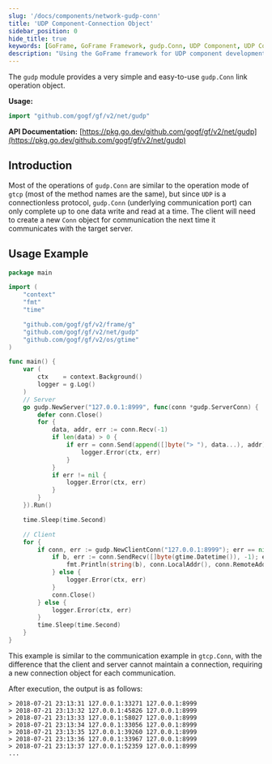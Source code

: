 ```yaml
---
slug: '/docs/components/network-gudp-conn'
title: 'UDP Component-Connection Object'
sidebar_position: 0
hide_title: true
keywords: [GoFrame, GoFrame Framework, gudp.Conn, UDP Component, UDP Connection, gudp Module, Network Programming, Go Language, Data Communication, Programming Example]
description: "Using the GoFrame framework for UDP component development, specifically the use of the gudp.Conn connection object. The article provides detailed function interface descriptions and a complete example code for client-server communication, helping developers quickly master the specific operations and application scenarios of the UDP connection object."
---
```


The `gudp` module provides a very simple and easy-to-use `gudp.Conn` link operation object.

**Usage:**

```go
import "github.com/gogf/gf/v2/net/gudp"
```

**API Documentation:** [https://pkg.go.dev/github.com/gogf/gf/v2/net/gudp](https://pkg.go.dev/github.com/gogf/gf/v2/net/gudp)

## Introduction

Most of the operations of `gudp.Conn` are similar to the operation mode of `gtcp` (most of the method names are the same), but since `UDP` is a connectionless protocol, `gudp.Conn` (underlying communication port) can only complete up to one data write and read at a time. The client will need to create a new `Conn` object for communication the next time it communicates with the target server.

## Usage Example

```go
package main

import (
    "context"
    "fmt"
    "time"

    "github.com/gogf/gf/v2/frame/g"
    "github.com/gogf/gf/v2/net/gudp"
    "github.com/gogf/gf/v2/os/gtime"
)

func main() {
    var (
        ctx    = context.Background()
        logger = g.Log()
    )
    // Server
    go gudp.NewServer("127.0.0.1:8999", func(conn *gudp.ServerConn) {
        defer conn.Close()
        for {
            data, addr, err := conn.Recv(-1)
            if len(data) > 0 {
                if err = conn.Send(append([]byte("> "), data...), addr); err != nil {
                    logger.Error(ctx, err)
                }
            }
            if err != nil {
                logger.Error(ctx, err)
            }
        }
    }).Run()

    time.Sleep(time.Second)

    // Client
    for {
        if conn, err := gudp.NewClientConn("127.0.0.1:8999"); err == nil {
            if b, err := conn.SendRecv([]byte(gtime.Datetime()), -1); err == nil {
                fmt.Println(string(b), conn.LocalAddr(), conn.RemoteAddr())
            } else {
                logger.Error(ctx, err)
            }
            conn.Close()
        } else {
            logger.Error(ctx, err)
        }
        time.Sleep(time.Second)
    }
}
```

This example is similar to the communication example in `gtcp.Conn`, with the difference that the client and server cannot maintain a connection, requiring a new connection object for each communication.

After execution, the output is as follows:

```text
> 2018-07-21 23:13:31 127.0.0.1:33271 127.0.0.1:8999
> 2018-07-21 23:13:32 127.0.0.1:45826 127.0.0.1:8999
> 2018-07-21 23:13:33 127.0.0.1:58027 127.0.0.1:8999
> 2018-07-21 23:13:34 127.0.0.1:33056 127.0.0.1:8999
> 2018-07-21 23:13:35 127.0.0.1:39260 127.0.0.1:8999
> 2018-07-21 23:13:36 127.0.0.1:33967 127.0.0.1:8999
> 2018-07-21 23:13:37 127.0.0.1:52359 127.0.0.1:8999
...
```